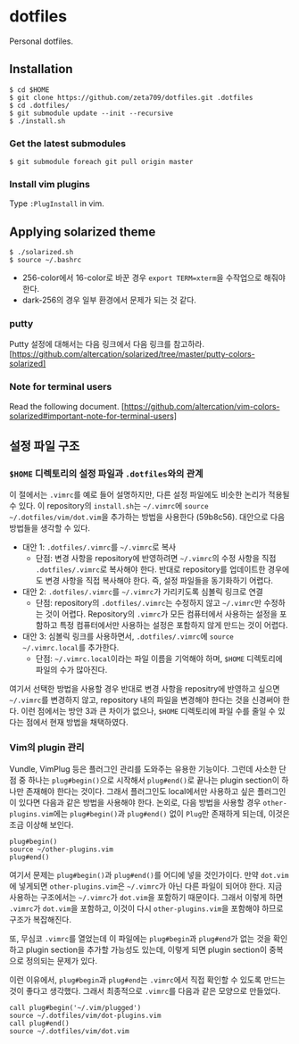 dotfiles
========

Personal dotfiles.

Installation
------------

```
$ cd $HOME
$ git clone https://github.com/zeta709/dotfiles.git .dotfiles
$ cd .dotfiles/
$ git submodule update --init --recursive
$ ./install.sh
```

### Get the latest submodules

```
$ git submodule foreach git pull origin master
```

### Install vim plugins

Type `:PlugInstall` in vim.

Applying solarized theme
------------------------

```
$ ./solarized.sh
$ source ~/.bashrc
```

* 256-color에서 16-color로 바꾼 경우 `export TERM=xterm`을 수작업으로 해줘야 한다.
* dark-256의 경우 일부 환경에서 문제가 되는 것 같다.

### putty

Putty 설정에 대해서는 다음 링크에서 다음 링크를 참고하라.
[https://github.com/altercation/solarized/tree/master/putty-colors-solarized]

### Note for terminal users

Read the following document.
[https://github.com/altercation/vim-colors-solarized#important-note-for-terminal-users]

설정 파일 구조
--------------

### `$HOME` 디렉토리의 설정 파일과 `.dotfiles`와의 관계

이 절에서는 `.vimrc`를 예로 들어 설명하지만, 다른 설정 파일에도 비슷한 논리가
적용될 수 있다.
이 repository의 `install.sh`는 `~/.vimrc`에
`source ~/.dotfiles/vim/dot.vim`을 추가하는 방법을 사용한다 (59b8c56).
대안으로 다음 방법들을 생각할 수 있다.

* 대안 1: `.dotfiles/.vimrc`를 `~/.vimrc`로 복사
  * 단점: 변경 사항을 repository에 반영하려면
  `~/.vimrc`의 수정 사항을 직접 `.dotfiles/.vimrc`로 복사해야 한다.
  반대로 repository를 업데이트한 경우에도 변경 사항을 직접 복사해야 한다.
  즉, 설정 파일들을 동기화하기 어렵다.
* 대안 2: `.dotfiles/.vimrc`를 `~/.vimrc`가 가리키도록 심볼릭 링크로 연결
  * 단점: repository의 `.dotfiles/.vimrc`는 수정하지 않고
  `~/.vimrc`만 수정하는 것이 어렵다. Repository의 `.vimrc`가 모든 컴퓨터에서
  사용하는 설정을 포함하고 특정 컴퓨터에서만 사용하는 설정은 포함하지
  않게 만드는 것이 어렵다.
* 대안 3: 심볼릭 링크를 사용하면서,
  `.dotfiles/.vimrc`에 `source ~/.vimrc.local`를 추가한다.
  * 단점: `~/.vimrc.local`이라는 파일 이름을 기억해야 하며,
    `$HOME` 디렉토리에 파일의 수가 많아진다.

여기서 선택한 방법을 사용할 경우 반대로 변경 사항을 repositry에 반영하고
싶으면 `~/.vimrc`를 변경하지 않고, repository 내의 파일을 변경해야
한다는 것을 신경써야 한다. 이런 점에서는 방안 3과 큰 차이가 없으나,
`$HOME` 디렉토리에 파일 수를 줄일 수 있다는 점에서 현재 방법을 채택하였다.

### Vim의 plugin 관리

Vundle, VimPlug 등은 플러그인 관리를 도와주는 유용한 기능이다.
그런데 사소한 단점 중 하나는 `plug#begin()`으로 시작해서
`plug#end()`로 끝나는 plugin section이 하나만 존재해야 한다는 것이다.
그래서 플러그인도 local에서만 사용하고 싶은
플러그인이 있다면 다음과 같은 방법을 사용해야 한다.
논외로, 다음 방법을 사용할 경우 `other-plugins.vim`에는 `plug#begin()`과
`plug#end()` 없이 `Plug`만 존재하게 되는데, 이것은 조금 이상해 보인다.

```
plug#begin()
source ~/other-plugins.vim
plug#end()
```

여기서 문제는 `plug#begin()`과 `plug#end()`를 어디에 넣을 것인가이다.
만약 `dot.vim`에 넣게되면 `other-plugins.vim`은 `~/.vimrc`가 아닌 다른
파일이 되어야 한다. 지금 사용하는 구조에서는 `~/.vimrc`가 `dot.vim`을
포함하기 때문이다. 그래서 이렇게 하면 `.vimrc`가 `dot.vim`을 포함하고,
이것이 다시 `other-plugins.vim`을 포함해야 하므로 구조가 복잡해진다.

또, 무심코 `.vimrc`를 열었는데 이 파일에는 `plug#begin`과 `plug#end`가
없는 것을 확인하고 plugin section을 추가할 가능성도 있는데,
이렇게 되면 plugin section이 중복으로 정의되는 문제가 있다.

이런 이유에서, `plug#begin`과 `plug#end`는 `.vimrc`에서
직접 확인할 수 있도록 만드는 것이 좋다고 생각했다.
그래서 최종적으로 `.vimrc`를 다음과 같은 모양으로 만들었다.

```
call plug#begin('~/.vim/plugged')
source ~/.dotfiles/vim/dot-plugins.vim
call plug#end()
source ~/.dotfiles/vim/dot.vim
```

